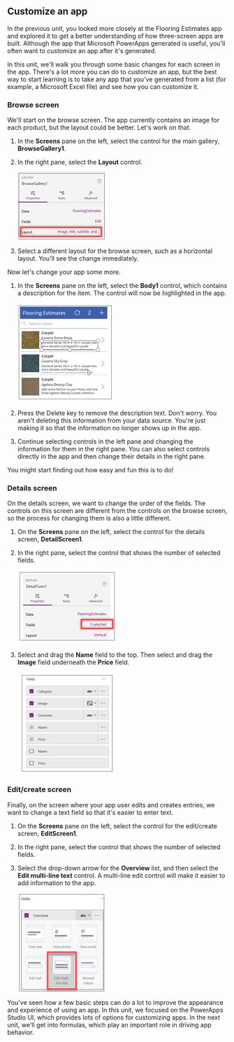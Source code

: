 ## Customize an app
In the previous unit, you looked more closely at the Flooring Estimates app and explored it to get a better understanding of how three-screen apps are built. Although the app that Microsoft PowerApps generated is useful, you'll often want to customize an app after it's generated.

In this unit, we'll walk you through some basic changes for each screen in the app. There's a lot more you can do to customize an app, but the best way to start learning is to take any app that you've generated from a list (for example, a Microsoft Excel file) and see how you can customize it.

### Browse screen
We'll start on the browse screen. The app currently contains an image for each product, but the layout could be better. Let's work on that.

1. In the **Screens** pane on the left, select the control for the main gallery, **BrowseGallery1**. 
1. In the right pane, select the **Layout** control.

    ![Change the browse screen layout](../media/powerapps-layout.png)

1. Select a different layout for the browse screen, such as a horizontal layout. You'll see the change immediately.

Now let's change your app some more.

1. In the **Screens** pane on the left, select the **Body1** control, which contains a description for the item. The control will now be highlighted in the app.

    ![Change the item description](../media/powerapps-delete-body.png)

1. Press the Delete key to remove the description text. Don't worry. You aren't deleting this information from your data source. You're just making it so that the information no longer shows up in the app.
1. Continue selecting controls in the left pane and changing the information for them in the right pane. You can also select controls directly in the app and then change their details in the right pane. 

You might start finding out how easy and fun this is to do!

### Details screen
On the details screen, we want to change the order of the fields. The controls on this screen are different from the controls on the browse screen, so the process for changing them is also a little different. 

1. On the **Screens** pane on the left, select the control for the details screen, **DetailScreen1**.
1. In the right pane, select the control that shows the number of selected fields.

    ![Select the control for the number of selected fields](../media/powerapps-edit-fields.png)

1. Select and drag the **Name** field to the top. Then select and drag the **Image** field underneath the **Price** field.

    ![Move fields on the details screen](../media/powerapps-move-fields.png)

### Edit/create screen
Finally, on the screen where your app user edits and creates entries, we want to change a text field so that it's easier to enter text. 

1. On the **Screens** pane on the left, select the control for the edit/create screen, **EditScreen1**.
1. In the right pane, select the control that shows the number of selected fields.
1. Select the drop-down arrow for the **Overview** list, and then select the **Edit multi-line text** control. A multi-line edit control will make it easier to add information to the app.

    ![Change the edit/create screen fields](../media/powerapps-change-editscreen.png)

You've seen how a few basic steps can do a lot to improve the appearance and experience of using an app. In this unit, we focused on the PowerApps Studio UI, which provides lots of options for customizing apps. In the next unit, we'll get into formulas, which play an important role in driving app behavior.